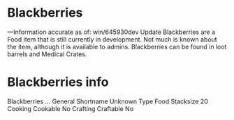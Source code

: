 # Blackberries

—Information accurate as of: win/645930dev Update
Blackberries are a Food item that is still currently in development. Not much is known about the item, although it is available to admins.
Blackberries can be found in loot barrels and Medical Crates.
# Blackberries info

Blackberries
...
General
Shortname
Unknown
Type
Food
Stacksize
20
Cooking
Cookable
No
Crafting
Craftable
No
